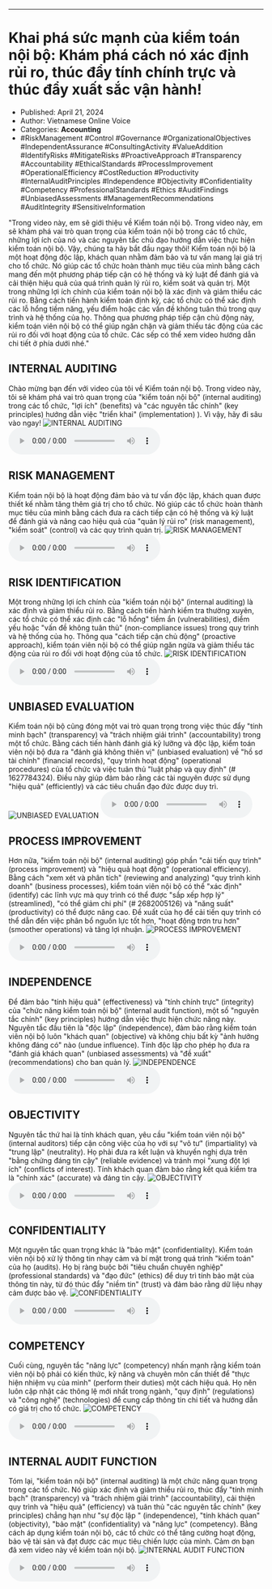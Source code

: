 
---

# Khai phá sức mạnh của kiểm toán nội bộ: Khám phá cách nó xác định rủi ro, thúc đẩy tính chính trực và thúc đẩy xuất sắc vận hành!

- Published: April 21, 2024
- Author: Vietnamese Online Voice
- Categories: **Accounting**
- #RiskManagement #Control #Governance #OrganizationalObjectives #IndependentAssurance #ConsultingActivity #ValueAddition #IdentifyRisks #MitigateRisks #ProactiveApproach #Transparency #Accountability #EthicalStandards #ProcessImprovement #OperationalEfficiency #CostReduction #Productivity #InternalAuditPrinciples #Independence #Objectivity #Confidentiality #Competency #ProfessionalStandards #Ethics #AuditFindings #UnbiasedAssessments #ManagementRecommendations #AuditIntegrity #SensitiveInformation

"Trong video này, em sẽ giới thiệu về Kiểm toán nội bộ. Trong video này, em sẽ khám phá vai trò quan trọng của kiểm toán nội bộ trong các tổ chức, những lợi ích của nó và các nguyên tắc chủ đạo hướng dẫn việc thực hiện kiểm toán nội bộ. Vậy, chúng ta hãy bắt đầu ngay thôi! Kiểm toán nội bộ là một hoạt động độc lập, khách quan nhằm đảm bảo và tư vấn mang lại giá trị cho tổ chức. Nó giúp các tổ chức hoàn thành mục tiêu của mình bằng cách mang đến một phương pháp tiếp cận có hệ thống và kỷ luật để đánh giá và cải thiện hiệu quả của quá trình quản lý rủi ro, kiểm soát và quản trị. Một trong những lợi ích chính của kiểm toán nội bộ là xác định và giảm thiểu các rủi ro. Bằng cách tiến hành kiểm toán định kỳ, các tổ chức có thể xác định các lỗ hổng tiềm năng, yếu điểm hoặc các vấn đề không tuân thủ trong quy trình và hệ thống của họ. Thông qua phương pháp tiếp cận chủ động này, kiểm toán viên nội bộ có thể giúp ngăn chặn và giảm thiểu tác động của các rủi ro đối với hoạt động của tổ chức. Các sếp có thể xem video hướng dẫn chi tiết ở phía dưới nhé."


## INTERNAL AUDITING

Chào mừng bạn đến với video của tôi về Kiểm toán nội bộ. Trong video này, tôi sẽ khám phá vai trò quan trọng của "kiểm toán nội bộ" (internal auditing) trong các tổ chức, "lợi ích" (benefits) và "các nguyên tắc chính" (key principles) hướng dẫn việc "triển khai" (implementation) ). Vì vậy, hãy đi sâu vào ngay!
![INTERNAL AUDITING](https://http-archiver-apis-production-80.schnworks.com/storage/images/transitions/2024-04-21/transition-9121355476-Montserrat-Thin-512DA8.jpg)
<audio controls>
    <source src="https://http-archiver-apis-production-80.schnworks.com/storage/audio/file-35018191834.mp3" type="audio/mpeg">
</audio>



## RISK MANAGEMENT

Kiểm toán nội bộ là hoạt động đảm bảo và tư vấn độc lập, khách quan được thiết kế nhằm tăng thêm giá trị cho tổ chức. Nó giúp các tổ chức hoàn thành mục tiêu của mình bằng cách đưa ra cách tiếp cận có hệ thống và kỷ luật để đánh giá và nâng cao hiệu quả của "quản lý rủi ro" (risk management), "kiểm soát" (control) và các quy trình quản trị.
![RISK MANAGEMENT](https://http-archiver-apis-production-80.schnworks.com/storage/images/transitions/2024-04-21/transition--55655749110-Montserrat-Regular-004895.jpg)
<audio controls>
    <source src="https://http-archiver-apis-production-80.schnworks.com/storage/audio/file-16301267597.mp3" type="audio/mpeg">
</audio>



## RISK IDENTIFICATION

Một trong những lợi ích chính của "kiểm toán nội bộ" (internal auditing) là xác định và giảm thiểu rủi ro. Bằng cách tiến hành kiểm tra thường xuyên, các tổ chức có thể xác định các "lỗ hổng" tiềm ẩn (vulnerabilities), điểm yếu hoặc "vấn đề không tuân thủ" (non-compliance issues) trong quy trình và hệ thống của họ. Thông qua "cách tiếp cận chủ động" (proactive approach), kiểm toán viên nội bộ có thể giúp ngăn ngừa và giảm thiểu tác động của rủi ro đối với hoạt động của tổ chức.
![RISK IDENTIFICATION](https://http-archiver-apis-production-80.schnworks.com/storage/images/transitions/2024-04-21/transition-4288327838-Montserrat-Bold-283593.jpg)
<audio controls>
    <source src="https://http-archiver-apis-production-80.schnworks.com/storage/audio/file-44726685309.mp3" type="audio/mpeg">
</audio>



## UNBIASED EVALUATION

Kiểm toán nội bộ cũng đóng một vai trò quan trọng trong việc thúc đẩy "tính minh bạch" (transparency) và "trách nhiệm giải trình" (accountability) trong một tổ chức. Bằng cách tiến hành đánh giá kỹ lưỡng và độc lập, kiểm toán viên nội bộ đưa ra "đánh giá không thiên vị" (unbiased evaluation) về "hồ sơ tài chính" (financial records), "quy trình hoạt động" (operational procedures) của tổ chức và việc tuân thủ "luật pháp và quy định" (# 1627784324). Điều này giúp đảm bảo rằng các tài nguyên được sử dụng "hiệu quả" (efficiently) và các tiêu chuẩn đạo đức được duy trì.
![UNBIASED EVALUATION](https://http-archiver-apis-production-80.schnworks.com/storage/images/transitions/2024-04-21/transition-17694437538-Montserrat-ExtraBold-9C27B0.jpg)
<audio controls>
    <source src="https://http-archiver-apis-production-80.schnworks.com/storage/audio/file-46012609905.mp3" type="audio/mpeg">
</audio>



## PROCESS IMPROVEMENT

Hơn nữa, "kiểm toán nội bộ" (internal auditing) góp phần "cải tiến quy trình" (process improvement) và "hiệu quả hoạt động" (operational efficiency). Bằng cách "xem xét và phân tích" (reviewing and analyzing) "quy trình kinh doanh" (business processes), kiểm toán viên nội bộ có thể "xác định" (identify) các lĩnh vực mà quy trình có thể được "sắp xếp hợp lý" (streamlined), "có thể giảm chi phí" (# 2682005126) và "năng suất" (productivity) có thể được nâng cao. Đề xuất của họ để cải tiến quy trình có thể dẫn đến việc phân bổ nguồn lực tốt hơn, "hoạt động trơn tru hơn" (smoother operations) và tăng lợi nhuận.
![PROCESS IMPROVEMENT](https://http-archiver-apis-production-80.schnworks.com/storage/images/transitions/2024-04-21/transition-8413786114-Montserrat-Medium-9C27B0.jpg)
<audio controls>
    <source src="https://http-archiver-apis-production-80.schnworks.com/storage/audio/file-32948684291.mp3" type="audio/mpeg">
</audio>



## INDEPENDENCE

Để đảm bảo "tính hiệu quả" (effectiveness) và "tính chính trực" (integrity) của "chức năng kiểm toán nội bộ" (internal audit function), một số "nguyên tắc chính" (key principles) hướng dẫn việc thực hiện chức năng này. Nguyên tắc đầu tiên là "độc lập" (independence), đảm bảo rằng kiểm toán viên nội bộ luôn "khách quan" (objective) và không chịu bất kỳ "ảnh hưởng không đáng có" nào (undue influence). Tính độc lập cho phép họ đưa ra "đánh giá khách quan" (unbiased assessments) và "đề xuất" (recommendations) cho ban quản lý.
![INDEPENDENCE](https://http-archiver-apis-production-80.schnworks.com/storage/images/transitions/2024-04-21/transition-12367708222-Montserrat-Thin-7B1FA2.jpg)
<audio controls>
    <source src="https://http-archiver-apis-production-80.schnworks.com/storage/audio/file-15742843241.mp3" type="audio/mpeg">
</audio>



## OBJECTIVITY

Nguyên tắc thứ hai là tính khách quan, yêu cầu "kiểm toán viên nội bộ" (internal auditors) tiếp cận công việc của họ với sự "vô tư" (impartiality) và "trung lập" (neutrality). Họ phải đưa ra kết luận và khuyến nghị dựa trên "bằng chứng đáng tin cậy" (reliable evidence) và tránh mọi "xung đột lợi ích" (conflicts of interest). Tính khách quan đảm bảo rằng kết quả kiểm tra là "chính xác" (accurate) và đáng tin cậy.
![OBJECTIVITY](https://http-archiver-apis-production-80.schnworks.com/storage/images/transitions/2024-04-21/transition--41895003261-Montserrat-Thin-1A237E.jpg)
<audio controls>
    <source src="https://http-archiver-apis-production-80.schnworks.com/storage/audio/file-21633219552.mp3" type="audio/mpeg">
</audio>



## CONFIDENTIALITY

Một nguyên tắc quan trọng khác là "bảo mật" (confidentiality). Kiểm toán viên nội bộ xử lý thông tin nhạy cảm và bí mật trong quá trình "kiểm toán" của họ (audits). Họ bị ràng buộc bởi "tiêu chuẩn chuyên nghiệp" (professional standards) và "đạo đức" (ethics) để duy trì tính bảo mật của thông tin này, từ đó thúc đẩy "niềm tin" (trust) và đảm bảo rằng dữ liệu nhạy cảm được bảo vệ.
![CONFIDENTIALITY](https://http-archiver-apis-production-80.schnworks.com/storage/images/transitions/2024-04-21/transition--25878608666-Montserrat-Medium-512DA8.jpg)
<audio controls>
    <source src="https://http-archiver-apis-production-80.schnworks.com/storage/audio/file-42045080064.mp3" type="audio/mpeg">
</audio>



## COMPETENCY

Cuối cùng, nguyên tắc "năng lực" (competency) nhấn mạnh rằng kiểm toán viên nội bộ phải có kiến ​​thức, kỹ năng và chuyên môn cần thiết để "thực hiện nhiệm vụ của mình" (perform their duties) một cách hiệu quả. Họ nên luôn cập nhật các thông lệ mới nhất trong ngành, "quy định" (regulations) và "công nghệ" (technologies) để cung cấp thông tin chi tiết và hướng dẫn có giá trị cho tổ chức.
![COMPETENCY](https://http-archiver-apis-production-80.schnworks.com/storage/images/transitions/2024-04-21/transition--13530420038-Montserrat-Regular-673AB7.jpg)
<audio controls>
    <source src="https://http-archiver-apis-production-80.schnworks.com/storage/audio/file-37254069210.mp3" type="audio/mpeg">
</audio>



## INTERNAL AUDIT FUNCTION

Tóm lại, "kiểm toán nội bộ" (internal auditing) là một chức năng quan trọng trong các tổ chức. Nó giúp xác định và giảm thiểu rủi ro, thúc đẩy "tính minh bạch" (transparency) và "trách nhiệm giải trình" (accountability), cải thiện quy trình và "hiệu quả" (efficiency) và tuân thủ "các nguyên tắc chính" (key principles) chẳng hạn như "sự độc lập " (independence), "tính khách quan" (objectivity), "bảo mật" (confidentiality) và "năng lực" (competency). Bằng cách áp dụng kiểm toán nội bộ, các tổ chức có thể tăng cường hoạt động, bảo vệ tài sản và đạt được các mục tiêu chiến lược của mình. Cảm ơn bạn đã xem video này về kiểm toán nội bộ.
![INTERNAL AUDIT FUNCTION](https://http-archiver-apis-production-80.schnworks.com/storage/images/transitions/2024-04-21/transition--42861285290-Montserrat-Thin-880E4F.jpg)
<audio controls>
    <source src="https://http-archiver-apis-production-80.schnworks.com/storage/audio/file-21074437309.mp3" type="audio/mpeg">
</audio>

